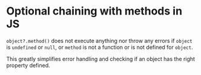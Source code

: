 # Optional chaining with methods in JS

`object?.method()` does not execute anything nor throw any errors if `object` is `undefined` or `null`, or `method` is not a function or is not defined for `object`.

This greatly simplifies error handling and checking if an object has the right property defined.